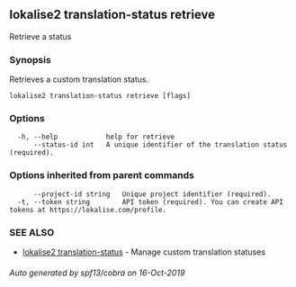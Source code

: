 ## lokalise2 translation-status retrieve

Retrieve a status

### Synopsis

Retrieves a custom translation status.

```
lokalise2 translation-status retrieve [flags]
```

### Options

```
  -h, --help            help for retrieve
      --status-id int   A unique identifier of the translation status (required).
```

### Options inherited from parent commands

```
      --project-id string   Unique project identifier (required).
  -t, --token string        API token (required). You can create API tokens at https://lokalise.com/profile.
```

### SEE ALSO

* [lokalise2 translation-status](lokalise2_translation-status.md)	 - Manage custom translation statuses

###### Auto generated by spf13/cobra on 16-Oct-2019
